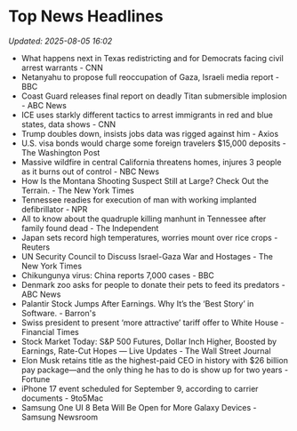 # Top News Headlines

_Updated: 2025-08-05 16:02_

- What happens next in Texas redistricting and for Democrats facing civil arrest warrants - CNN
- Netanyahu to propose full reoccupation of Gaza, Israeli media report - BBC
- Coast Guard releases final report on deadly Titan submersible implosion - ABC News
- ICE uses starkly different tactics to arrest immigrants in red and blue states, data shows - CNN
- Trump doubles down, insists jobs data was rigged against him - Axios
- U.S. visa bonds would charge some foreign travelers $15,000 deposits - The Washington Post
- Massive wildfire in central California threatens homes, injures 3 people as it burns out of control - NBC News
- How Is the Montana Shooting Suspect Still at Large? Check Out the Terrain. - The New York Times
- Tennessee readies for execution of man with working implanted defibrillator - NPR
- All to know about the quadruple killing manhunt in Tennessee after family found dead - The Independent
- Japan sets record high temperatures, worries mount over rice crops - Reuters
- UN Security Council to Discuss Israel-Gaza War and Hostages - The New York Times
- Chikungunya virus: China reports 7,000 cases - BBC
- Denmark zoo asks for people to donate their pets to feed its predators - ABC News
- Palantir Stock Jumps After Earnings. Why It’s the ‘Best Story’ in Software. - Barron's
- Swiss president to present ‘more attractive’ tariff offer to White House - Financial Times
- Stock Market Today: S&P 500 Futures, Dollar Inch Higher, Boosted by Earnings, Rate-Cut Hopes — Live Updates - The Wall Street Journal
- Elon Musk retains title as the highest-paid CEO in history with $26 billion pay package—and the only thing he has to do is show up for two years - Fortune
- iPhone 17 event scheduled for September 9, according to carrier documents - 9to5Mac
- Samsung One UI 8 Beta Will Be Open for More Galaxy Devices - Samsung Newsroom